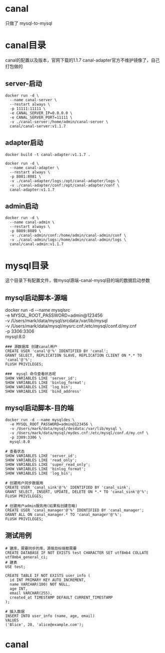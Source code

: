 # canal
只做了 mysql-to-mysql


# canal目录
canal的配置以及版本，官网下载的1.1.7
canal-adapter官方不维护镜像了，自己打包做的


## server-启动
```
docker run -d \
  --name canal-server \
  --restart always \
  -p 11111:11111 \
  -e CANAL_SERVER_IP=0.0.0.0 \
  -e CANAL_SERVER_PORT=11111 \
  -v ./canal-server:/home/admin/canal-server \
  canal/canal-server:v1.1.7
```

## adapter启动
```
docker build -t canal-adapter:v1.1.7 .

docker run -d \
  --name canal-adapter \
  --restart always \
  -p 8081:8081 \
  -v ./canal-adapter/logs:/opt/canal-adapter/logs \
  -v ./canal-adapter/conf:/opt/canal-adapter/conf \
  canal-adapter:v1.1.7
```

## admin启动
```
docker run -d \
  --name canal-admin \
  --restart always \
  -p 8089:8089 \
  -v ./canal-admin/conf:/home/admin/canal-admin/conf \
  -v ./canal-admin/logs:/home/admin/canal-admin/logs \
  canal/canal-admin:v1.1.7

```

# mysql目录
这个目录下有配置文件，做mysql源端-canal-mysql目的端的数据启动参数

## mysql启动脚本-源端
docker run -d --name mysqlsrc \
  -e MYSQL_ROOT_PASSWORD=admin@123456 \
  -v /Users/mark/data/mysql/srcdata:/var/lib/mysql \
  -v /Users/mark/data/mysql/mysrc.cnf:/etc/mysql/conf.d/my.cnf \
  -p 3306:3306 \
  mysql:8.0

```
### 源数据库 创建canal用户
CREATE USER 'canal'@'%' IDENTIFIED BY 'canal';
GRANT SELECT, REPLICATION SLAVE, REPLICATION CLIENT ON *.* TO 'canal'@'%';
FLUSH PRIVILEGES;

###  mysql 命令查看状态呢
SHOW VARIABLES LIKE 'server_id';
SHOW VARIABLES LIKE 'binlog_format';
SHOW VARIABLES LIKE 'log_bin';
SHOW VARIABLES LIKE 'bind_address'
```

## mysql启动脚本-目的端
```
docker run -d --name mysqldes \
  -e MYSQL_ROOT_PASSWORD=admin@123456 \
  -v /Users/mark/data/mysql/desdata:/var/lib/mysql \
  -v /Users/mark/data/mysql/mydes.cnf:/etc/mysql/conf.d/my.cnf \
  -p 3309:3306 \
  mysql:8.0
  
# 查看状态
SHOW VARIABLES LIKE 'server_id';
SHOW VARIABLES LIKE 'read_only';
SHOW VARIABLES LIKE 'super_read_only';
SHOW VARIABLES LIKE 'binlog_format';
SHOW VARIABLES LIKE 'log_bin';

# 创建用户同步数据用
CREATE USER 'canal_sink'@'%' IDENTIFIED BY 'canal_sink';
GRANT SELECT, INSERT, UPDATE, DELETE ON *.* TO 'canal_sink'@'%';
FLUSH PRIVILEGES;

# 创建用户admin服务用(如果有创建忽略)
CREATE USER 'canal_manager'@'%' IDENTIFIED BY 'canal_manager';
GRANT ALL ON canal_manager.* TO 'canal_manager'@'%';
FLUSH PRIVILEGES;
```
## 测试用例
```
# 建库，需要同步的库，源端目标端都需要
CREATE DATABASE IF NOT EXISTS test CHARACTER SET utf8mb4 COLLATE utf8mb4_general_ci;
# 建表
USE test;

CREATE TABLE IF NOT EXISTS user_info (
  id INT PRIMARY KEY AUTO_INCREMENT,
  name VARCHAR(100) NOT NULL,
  age INT,
  email VARCHAR(255),
  created_at TIMESTAMP DEFAULT CURRENT_TIMESTAMP
);

# 插入数据
INSERT INTO user_info (name, age, email)
VALUES
('Blice', 28, 'alice@example.com');

```
# canal
